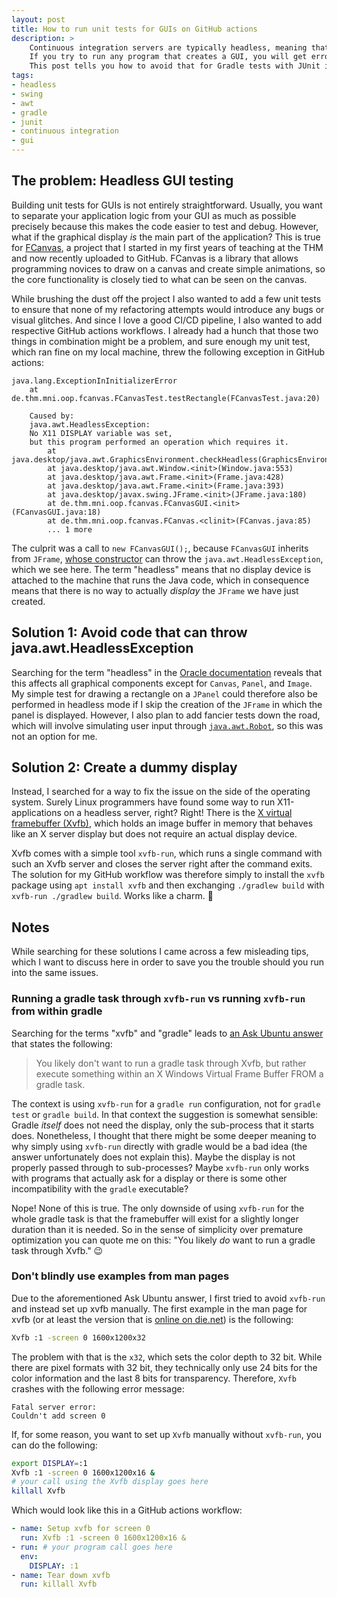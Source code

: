 ```yaml
---
layout: post
title: How to run unit tests for GUIs on GitHub actions
description: >
    Continuous integration servers are typically headless, meaning that they do not have a display attached.
    If you try to run any program that creates a GUI, you will get errors such as Java's java.awt.HeadlessException.
    This post tells you how to avoid that for Gradle tests with JUnit involving Java Swing applications in a GitHub actions workflow.
tags:
- headless
- swing
- awt
- gradle
- junit
- continuous integration
- gui
---
```


## The problem: Headless GUI testing

Building unit tests for GUIs is not entirely straightforward.
Usually, you want to separate your application logic from your GUI as much as possible precisely because this makes the code easier to test and debug.
However, what if the graphical display *is* the main part of the application?
This is true for [FCanvas](https://github.com/CSchoel/fcanvas/), a project that I started in my first years of teaching at the THM and now recently uploaded to GitHub.
FCanvas is a library that allows programming novices to draw on a canvas and create simple animations, so the core functionality is closely tied to what can be seen on the canvas.

While brushing the dust off the project I also wanted to add a few unit tests to ensure that none of my refactoring attempts would introduce any bugs or visual glitches.
And since I love a good CI/CD pipeline, I also wanted to add respective GitHub actions workflows.
I already had a hunch that those two things in combination might be a problem, and sure enough my unit test, which ran fine on my local machine, threw the following exception in GitHub actions:

```verbatim
java.lang.ExceptionInInitializerError
    at de.thm.mni.oop.fcanvas.FCanvasTest.testRectangle(FCanvasTest.java:20)

    Caused by:
    java.awt.HeadlessException:
    No X11 DISPLAY variable was set,
    but this program performed an operation which requires it.
        at java.desktop/java.awt.GraphicsEnvironment.checkHeadless(GraphicsEnvironment.java:166)
        at java.desktop/java.awt.Window.<init>(Window.java:553)
        at java.desktop/java.awt.Frame.<init>(Frame.java:428)
        at java.desktop/java.awt.Frame.<init>(Frame.java:393)
        at java.desktop/javax.swing.JFrame.<init>(JFrame.java:180)
        at de.thm.mni.oop.fcanvas.FCanvasGUI.<init>(FCanvasGUI.java:18)
        at de.thm.mni.oop.fcanvas.FCanvas.<clinit>(FCanvas.java:85)
        ... 1 more
```

The culprit was a call to `new FCanvasGUI();`, because `FCanvasGUI` inherits from `JFrame`, [whose constructor](https://docs.oracle.com/en/java/javase/17/docs/api/java.desktop/javax/swing/JFrame.html#%3Cinit%3E()) can throw the `java.awt.HeadlessException`, which we see here.
The term "headless" means that no display device is attached to the machine that runs the Java code, which in consequence means that there is no way to actually *display* the `JFrame` we have just created.

## Solution 1: Avoid code that can throw java.awt.HeadlessException

Searching for the term "headless" in the [Oracle documentation](https://www.oracle.com/technical-resources/articles/javase/headless.html) reveals that this affects all graphical components except for `Canvas`, `Panel`, and `Image`.
My simple test for drawing a rectangle on a `JPanel` could therefore also be performed in headless mode if I skip the creation of the `JFrame` in which the panel is displayed.
However, I also plan to add fancier tests down the road, which will involve simulating user input through [`java.awt.Robot`](https://docs.oracle.com/en/java/javase/17/docs/api/java.desktop/java/awt/Robot.html), so this was not an option for me.

## Solution 2: Create a dummy display

Instead, I searched for a way to fix the issue on the side of the operating system.
Surely Linux programmers have found some way to run X11-applications on a headless server, right?
Right!
There is the [X virtual framebuffer (Xvfb)](https://linux.die.net/man/1/xvfb), which holds an image buffer in memory that behaves like an X server display but does not require an actual display device.

Xvfb comes with a simple tool `xvfb-run`, which runs a single command with such an Xvfb server and closes the server right after the command exits.
The solution for my GitHub workflow was therefore simply to install the `xvfb` package using `apt install xvfb` and then exchanging `./gradlew build` with `xvfb-run ./gradlew build`.
Works like a charm. 🎉

## Notes

While searching for these solutions I came across a few misleading tips, which I want to discuss here in order to save you the trouble should you run into the same issues.

### Running a gradle task through `xvfb-run` vs running `xvfb-run` from within gradle

Searching for the terms "xvfb" and "gradle" leads to [an Ask Ubuntu answer](https://askubuntu.com/questions/748321/how-to-run-gradle-run-through-xvfb) that states the following:

> You likely don't want to run a gradle task through Xvfb, but rather execute something within an X Windows Virtual Frame Buffer FROM a gradle task.

The context is using `xvfb-run` for a `gradle run` configuration, not for `gradle test` or `gradle build`.
In that context the suggestion is somewhat sensible: Gradle *itself* does not need the display, only the sub-process that it starts does.
Nonetheless, I thought that there might be some deeper meaning to why simply using `xvfb-run` directly with gradle would be a bad idea (the answer unfortunately does not explain this).
Maybe the display is not properly passed through to sub-processes?
Maybe `xvfb-run` only works with programs that actually ask for a display or there is some other incompatibility with the `gradle` executable?

Nope!
None of this is true.
The only downside of using `xvfb-run` for the whole gradle task is that the framebuffer will exist for a slightly longer duration than it is needed.
So in the sense of simplicity over premature optimization you can quote me on this: "You likely *do* want to run a gradle task through Xvfb." 😉

### Don't blindly use examples from man pages

Due to the aforementioned Ask Ubuntu answer, I first tried to avoid `xvfb-run` and instead set up xvfb manually.
The first example in the man page for xvfb (or at least the version that is [online on die.net](https://linux.die.net/man/1/xvfb)) is the following:

```bash
Xvfb :1 -screen 0 1600x1200x32
```

The problem with that is the `x32`, which sets the color depth to 32 bit.
While there are pixel formats with 32 bit, they technically only use 24 bits for the color information and the last 8 bits for transparency.
Therefore, `Xvfb` crashes with the following error message:

```
Fatal server error:
Couldn't add screen 0
```

If, for some reason, you want to set up `Xvfb` manually without `xvfb-run`, you can do the following:

```bash
export DISPLAY=:1
Xvfb :1 -screen 0 1600x1200x16 &
# your call using the Xvfb display goes here
killall Xvfb
```

Which would look like this in a GitHub actions workflow:

```yaml
- name: Setup xvfb for screen 0
  run: Xvfb :1 -screen 0 1600x1200x16 &
- run: # your program call goes here
  env:
    DISPLAY: :1
- name: Tear down xvfb
  run: killall Xvfb
```
